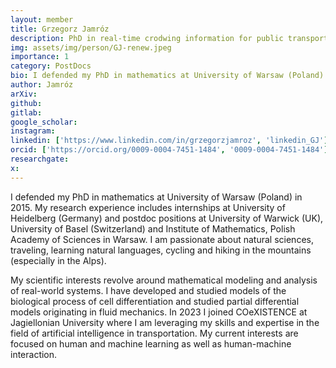```yaml
---
layout: member
title: Grzegorz Jamróz
description: PhD in real-time crodwing information for public transport
img: assets/img/person/GJ-renew.jpeg
importance: 1
category: PostDocs
bio: I defended my PhD in mathematics at University of Warsaw (Poland) in 2015. My research experience includes internships at University of Heidelberg (Germany) and postdoc positions at University of Warwick (UK), University of Basel (Switzerland) and Institute of Mathematics, Polish Academy of Sciences in Warsaw.
author: Jamróz
arXiv:
github: 
gitlab:
google_scholar:
instagram:
linkedin: ['https://www.linkedin.com/in/grzegorzjamroz', 'linkedin_GJ'] 
orcid: ['https://orcid.org/0009-0004-7451-1484', '0009-0004-7451-1484']
researchgate:
x: 
---
```


I  defended my PhD in mathematics at University of Warsaw (Poland) in 2015. My research experience includes internships at University of Heidelberg (Germany) and postdoc positions at University of Warwick (UK), University of Basel (Switzerland) and Institute of Mathematics, Polish Academy of Sciences in Warsaw. I am passionate about natural sciences, traveling, learning natural languages, cycling and hiking in the mountains (especially in the Alps). 

My scientific interests revolve around mathematical modeling and analysis of real-world systems. I have developed and studied models of the biological process of cell differentiation and studied partial differential models originating in fluid mechanics. In 2023 I joined COeXISTENCE at Jagiellonian University where I am leveraging my skills and expertise in the field of artificial intelligence in transportation. My current interests are focused on human and machine learning as well as human-machine interaction. 

